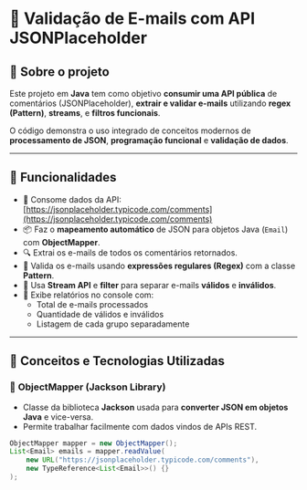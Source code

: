 # 📧 Validação de E-mails com API JSONPlaceholder

## 🧩 Sobre o projeto

Este projeto em **Java** tem como objetivo **consumir uma API pública** de comentários (JSONPlaceholder), **extrair e validar e-mails** utilizando **regex (Pattern)**, **streams**, e **filtros funcionais**.

O código demonstra o uso integrado de conceitos modernos de **processamento de JSON**, **programação funcional** e **validação de dados**.

---

## 🚀 Funcionalidades

- 🔗 Consome dados da API: [https://jsonplaceholder.typicode.com/comments](https://jsonplaceholder.typicode.com/comments)  
- 📦 Faz o **mapeamento automático** de JSON para objetos Java (`Email`) com **ObjectMapper**.  
- 🔍 Extrai os e-mails de todos os comentários retornados.  
- 🧪 Valida os e-mails usando **expressões regulares (Regex)** com a classe **Pattern**.  
- 🔄 Usa **Stream API** e **filter** para separar e-mails **válidos** e **inválidos**.  
- 🧾 Exibe relatórios no console com:
  - Total de e-mails processados  
  - Quantidade de válidos e inválidos  
  - Listagem de cada grupo separadamente  

---

## 🧠 Conceitos e Tecnologias Utilizadas

### 📘 **ObjectMapper (Jackson Library)**
- Classe da biblioteca **Jackson** usada para **converter JSON em objetos Java** e vice-versa.  
- Permite trabalhar facilmente com dados vindos de APIs REST.
```java
ObjectMapper mapper = new ObjectMapper();
List<Email> emails = mapper.readValue(
    new URL("https://jsonplaceholder.typicode.com/comments"),
    new TypeReference<List<Email>>() {}
);

